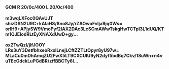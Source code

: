 #### GCM R 20/0c/400 L 20/0c/400
**m3wqLXFoc0QAvUJT**<br/>**shizDSN2U9C+kAlaHS/8no8Jy/rZAOwoFvIja9jq0Ws=**<br/>**orlH9+APjySW9VmoPyf2IAX2DAc3LcSCmAWwTskgHwTCTpl3L1dUQ/KTm1QJElodRLtEyXNAXdUwD+gy...**<br/><br/>
**ox2TwQzI/jlfJOOY**<br/>**LRs3uY3DetfbhxeoRxxlLnejLCftZZTLtQpyr8yU97w=**<br/>**MLaCu0mDhAmqZU2FwX5LT9CXCUlU9yN2dyf5bdBq7Ckv/18uWn+n4vuTEcGdckLuPGdBR/zffBBCTy6I...**